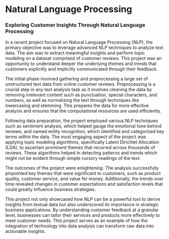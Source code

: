 # Natural Language Processing

### Exploring Customer Insights Through Natural Language Processing

In a recent project focused on Natural Language Processing (NLP), the primary objective was to leverage advanced NLP techniques to analyze text data. The aim was to extract meaningful insights and perform topic modeling on a dataset comprised of customer reviews. This project was an opportunity to understand deeper the underlying themes and trends that customers explicitly and implicitly communicated through their feedback.

The initial phase involved gathering and preprocessing a large set of unstructured text data from online customer reviews. Preprocessing is a crucial step in any text analysis task as it involves cleaning the data by removing irrelevant content such as punctuation, special characters, and numbers, as well as normalizing the text through techniques like lowercasing and stemming. This prepares the data for more effective analysis and ensures that the computational resources are used efficiently.

Following data preparation, the project employed various NLP techniques such as sentiment analysis, which helped gauge the emotional tone behind reviews, and named entity recognition, which identified and categorized key terms within the data. The most engaging aspect of the project was applying topic modeling algorithms, specifically Latent Dirichlet Allocation (LDA), to ascertain prominent themes that recurred across thousands of reviews. These algorithms helped in detecting patterns and trends which might not be evident through simple cursory readings of the text.

The outcomes of the project were enlightening. The analysis successfully pinpointed key themes that were significant to customers, such as product quality, customer service, and value for money. Additionally, the trends over time revealed changes in customer expectations and satisfaction levels that could greatly influence business strategies.

This project not only showcased how NLP can be a powerful tool to derive insights from textual data but also underscored its importance in strategic business applications. By understanding customer feedback at a granular level, businesses can tailor their services and products more effectively to meet customer needs. This project serves as an example of how the integration of technology into data analysis can transform raw data into actionable insights.
